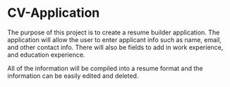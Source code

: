 # CV-Application

The purpose of this project is to create a resume builder application.
The application will allow the user to enter applicant info such as name, email, and other contact info.
There will also be fields to add in work experience, and education experience.

All of the information will be compiled into a resume format and the information can be easily edited and deleted.